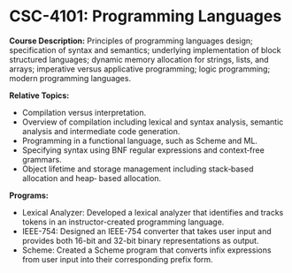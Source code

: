 # CSC-4101: Programming Languages
**Course Description:** Principles of programming languages design; specification of syntax and semantics;
underlying implementation of block structured languages; dynamic memory allocation
for strings, lists, and arrays; imperative versus applicative programming; logic
programming; modern programming languages.

**Relative Topics:** 
* Compilation versus interpretation.
* Overview of compilation including lexical and syntax analysis, semantic analysis and intermediate code generation.
* Programming in a functional language, such as Scheme and ML.
* Specifying syntax using BNF regular expressions and context‐free grammars.
* Object lifetime and storage management including stack‐based allocation and heap‐
  based allocation.

**Programs:**
* Lexical Analyzer: Developed a lexical analyzer that identifies and tracks tokens in an instructor-created programming language.
* IEEE-754: Designed an IEEE-754 converter that takes user input and provides both 16-bit and 32-bit binary representations as output.
* Scheme: Created a Scheme program that converts infix expressions from user input into their corresponding prefix form.

